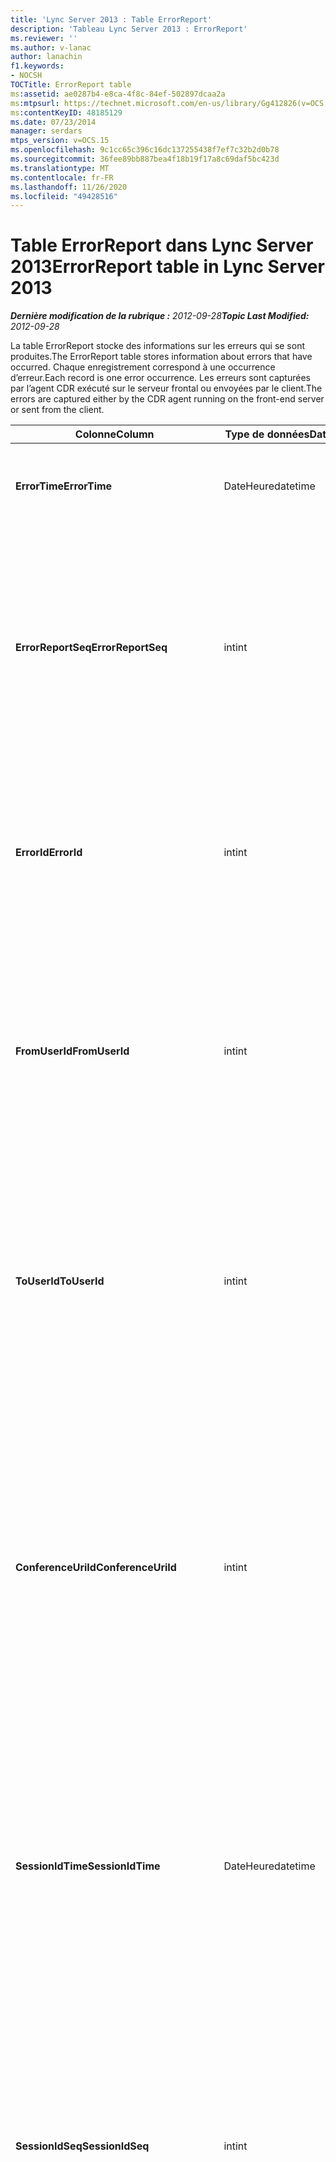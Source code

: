 ```yaml
---
title: 'Lync Server 2013 : Table ErrorReport'
description: 'Tableau Lync Server 2013 : ErrorReport'
ms.reviewer: ''
ms.author: v-lanac
author: lanachin
f1.keywords:
- NOCSH
TOCTitle: ErrorReport table
ms:assetid: ae0287b4-e8ca-4f8c-84ef-502897dcaa2a
ms:mtpsurl: https://technet.microsoft.com/en-us/library/Gg412826(v=OCS.15)
ms:contentKeyID: 48185129
ms.date: 07/23/2014
manager: serdars
mtps_version: v=OCS.15
ms.openlocfilehash: 9c1cc65c396c16dc137255438f7ef7c32b2d0b78
ms.sourcegitcommit: 36fee89bb887bea4f18b19f17a8c69daf5bc423d
ms.translationtype: MT
ms.contentlocale: fr-FR
ms.lasthandoff: 11/26/2020
ms.locfileid: "49428516"
---
```

# <a name="errorreport-table-in-lync-server-2013"></a><span data-ttu-id="f9db2-103">Table ErrorReport dans Lync Server 2013</span><span class="sxs-lookup"><span data-stu-id="f9db2-103">ErrorReport table in Lync Server 2013</span></span>

<div data-xmlns="http://www.w3.org/1999/xhtml">

<div class="topic" data-xmlns="http://www.w3.org/1999/xhtml" data-msxsl="urn:schemas-microsoft-com:xslt" data-cs="https://msdn.microsoft.com/">

<div data-asp="https://msdn2.microsoft.com/asp">



</div>

<div id="mainSection">

<div id="mainBody"><span data-ttu-id="f9db2-104">

<span> </span></span><span class="sxs-lookup"><span data-stu-id="f9db2-104">

<span> </span></span></span>

<span data-ttu-id="f9db2-105">_**Dernière modification de la rubrique :** 2012-09-28_</span><span class="sxs-lookup"><span data-stu-id="f9db2-105">_**Topic Last Modified:** 2012-09-28_</span></span>

<span data-ttu-id="f9db2-106">La table ErrorReport stocke des informations sur les erreurs qui se sont produites.</span><span class="sxs-lookup"><span data-stu-id="f9db2-106">The ErrorReport table stores information about errors that have occurred.</span></span> <span data-ttu-id="f9db2-107">Chaque enregistrement correspond à une occurrence d’erreur.</span><span class="sxs-lookup"><span data-stu-id="f9db2-107">Each record is one error occurrence.</span></span> <span data-ttu-id="f9db2-108">Les erreurs sont capturées par l’agent CDR exécuté sur le serveur frontal ou envoyées par le client.</span><span class="sxs-lookup"><span data-stu-id="f9db2-108">The errors are captured either by the CDR agent running on the front-end server or sent from the client.</span></span>


<table>
<colgroup>
<col style="width: 25%" />
<col style="width: 25%" />
<col style="width: 25%" />
<col style="width: 25%" />
</colgroup>
<thead>
<tr class="header">
<th><span data-ttu-id="f9db2-109">Colonne</span><span class="sxs-lookup"><span data-stu-id="f9db2-109">Column</span></span></th>
<th><span data-ttu-id="f9db2-110">Type de données</span><span class="sxs-lookup"><span data-stu-id="f9db2-110">Data Type</span></span></th>
<th><span data-ttu-id="f9db2-111">Clé/Index</span><span class="sxs-lookup"><span data-stu-id="f9db2-111">Key/Index</span></span></th>
<th><span data-ttu-id="f9db2-112">Détails</span><span class="sxs-lookup"><span data-stu-id="f9db2-112">Details</span></span></th>
</tr>
</thead>
<tbody>
<tr class="odd">
<td><p><span data-ttu-id="f9db2-113"><strong>ErrorTime</strong></span><span class="sxs-lookup"><span data-stu-id="f9db2-113"><strong>ErrorTime</strong></span></span></p></td>
<td><p><span data-ttu-id="f9db2-114">DateHeure</span><span class="sxs-lookup"><span data-stu-id="f9db2-114">datetime</span></span></p></td>
<td><p><span data-ttu-id="f9db2-115">Principal</span><span class="sxs-lookup"><span data-stu-id="f9db2-115">Primary</span></span></p></td>
<td><p><span data-ttu-id="f9db2-116">Date et heure auxquelles l’erreur s’est produite.</span><span class="sxs-lookup"><span data-stu-id="f9db2-116">Date and time the error occurred.</span></span></p></td>
</tr>
<tr class="even">
<td><p><span data-ttu-id="f9db2-117"><strong>ErrorReportSeq</strong></span><span class="sxs-lookup"><span data-stu-id="f9db2-117"><strong>ErrorReportSeq</strong></span></span></p></td>
<td><p><span data-ttu-id="f9db2-118">int</span><span class="sxs-lookup"><span data-stu-id="f9db2-118">int</span></span></p></td>
<td><p><span data-ttu-id="f9db2-119">Principal</span><span class="sxs-lookup"><span data-stu-id="f9db2-119">Primary</span></span></p></td>
<td><p><span data-ttu-id="f9db2-120">Numéro d’identification pour identifier le rapport d’erreur.</span><span class="sxs-lookup"><span data-stu-id="f9db2-120">ID number to identify the error report.</span></span> <span data-ttu-id="f9db2-121">Utilisé conjointement avec <strong>ErrorTime</strong> pour identifier de manière unique un rapport d’erreur.</span><span class="sxs-lookup"><span data-stu-id="f9db2-121">Used in conjunction with <strong>ErrorTime</strong> to uniquely identify an error report.</span></span></p></td>
</tr>
<tr class="odd">
<td><p><span data-ttu-id="f9db2-122"><strong>ErrorId</strong></span><span class="sxs-lookup"><span data-stu-id="f9db2-122"><strong>ErrorId</strong></span></span></p></td>
<td><p><span data-ttu-id="f9db2-123">int</span><span class="sxs-lookup"><span data-stu-id="f9db2-123">int</span></span></p></td>
<td><p><span data-ttu-id="f9db2-124">Externes</span><span class="sxs-lookup"><span data-stu-id="f9db2-124">Foreign</span></span></p></td>
<td><p><span data-ttu-id="f9db2-125">ID unique du type d’erreur.</span><span class="sxs-lookup"><span data-stu-id="f9db2-125">Unique ID of the error type.</span></span> <span data-ttu-id="f9db2-126">Pour plus d’informations, voir la <a href="lync-server-2013-errordef-table.md">table ErrorDef dans Lync Server 2013</a> .</span><span class="sxs-lookup"><span data-stu-id="f9db2-126">See the <a href="lync-server-2013-errordef-table.md">ErrorDef table in Lync Server 2013</a> for more information.</span></span></p></td>
</tr>
<tr class="even">
<td><p><span data-ttu-id="f9db2-127"><strong>FromUserId</strong></span><span class="sxs-lookup"><span data-stu-id="f9db2-127"><strong>FromUserId</strong></span></span></p></td>
<td><p><span data-ttu-id="f9db2-128">int</span><span class="sxs-lookup"><span data-stu-id="f9db2-128">int</span></span></p></td>
<td><p><span data-ttu-id="f9db2-129">Externes</span><span class="sxs-lookup"><span data-stu-id="f9db2-129">Foreign</span></span></p></td>
<td><p><span data-ttu-id="f9db2-130">Utilisateur à l’origine de la demande à l’origine de l’erreur.</span><span class="sxs-lookup"><span data-stu-id="f9db2-130">User who originated the request that caused the error.</span></span> <span data-ttu-id="f9db2-131">Pour plus d’informations, consultez le <a href="lync-server-2013-users-table.md">tableau utilisateurs dans Lync Server 2013</a> .</span><span class="sxs-lookup"><span data-stu-id="f9db2-131">See the <a href="lync-server-2013-users-table.md">Users table in Lync Server 2013</a> for more information.</span></span></p></td>
</tr>
<tr class="odd">
<td><p><span data-ttu-id="f9db2-132"><strong>ToUserId</strong></span><span class="sxs-lookup"><span data-stu-id="f9db2-132"><strong>ToUserId</strong></span></span></p></td>
<td><p><span data-ttu-id="f9db2-133">int</span><span class="sxs-lookup"><span data-stu-id="f9db2-133">int</span></span></p></td>
<td><p><span data-ttu-id="f9db2-134">Externes</span><span class="sxs-lookup"><span data-stu-id="f9db2-134">Foreign</span></span></p></td>
<td><p><span data-ttu-id="f9db2-135">Utilisateur de destination pour la requête à l’origine de l’erreur.</span><span class="sxs-lookup"><span data-stu-id="f9db2-135">Destination user for the request that caused the error.</span></span> <span data-ttu-id="f9db2-136">Pour plus d’informations, consultez le <a href="lync-server-2013-users-table.md">tableau utilisateurs dans Lync Server 2013</a> .</span><span class="sxs-lookup"><span data-stu-id="f9db2-136">See the <a href="lync-server-2013-users-table.md">Users table in Lync Server 2013</a> for more information.</span></span></p></td>
</tr>
<tr class="even">
<td><p><span data-ttu-id="f9db2-137"><strong>ConferenceUriId</strong></span><span class="sxs-lookup"><span data-stu-id="f9db2-137"><strong>ConferenceUriId</strong></span></span></p></td>
<td><p><span data-ttu-id="f9db2-138">int</span><span class="sxs-lookup"><span data-stu-id="f9db2-138">int</span></span></p></td>
<td><p><span data-ttu-id="f9db2-139">Externes</span><span class="sxs-lookup"><span data-stu-id="f9db2-139">Foreign</span></span></p></td>
<td><p><span data-ttu-id="f9db2-140">URI de la conférence liée à l’erreur.</span><span class="sxs-lookup"><span data-stu-id="f9db2-140">Conference URI related to the error.</span></span> <span data-ttu-id="f9db2-141">Pour plus d’informations, voir la <a href="lync-server-2013-conferenceuris-table.md">table ConferenceUris dans Lync Server 2013</a> .</span><span class="sxs-lookup"><span data-stu-id="f9db2-141">See the <a href="lync-server-2013-conferenceuris-table.md">ConferenceUris table in Lync Server 2013</a> for more information.</span></span> <span data-ttu-id="f9db2-142">En règle générale, si ConferenceUriId n’est pas null, FromUserId ou ToUserId seront NULL.</span><span class="sxs-lookup"><span data-stu-id="f9db2-142">Typically, if ConferenceUriId is not null, then either FromUserId or ToUserId will be null.</span></span></p></td>
</tr>
<tr class="odd">
<td><p><span data-ttu-id="f9db2-143"><strong>SessionIdTime</strong></span><span class="sxs-lookup"><span data-stu-id="f9db2-143"><strong>SessionIdTime</strong></span></span></p></td>
<td><p><span data-ttu-id="f9db2-144">DateHeure</span><span class="sxs-lookup"><span data-stu-id="f9db2-144">datetime</span></span></p></td>
<td><p><span data-ttu-id="f9db2-145">Externes</span><span class="sxs-lookup"><span data-stu-id="f9db2-145">Foreign</span></span></p></td>
<td><p><span data-ttu-id="f9db2-146">Utilisé conjointement avec <strong>SessionIdSeq</strong> pour identifier une session de manière unique.</span><span class="sxs-lookup"><span data-stu-id="f9db2-146">Used in conjunction with <strong>SessionIdSeq</strong> to uniquely identify a session.</span></span> <span data-ttu-id="f9db2-147">Pour plus d’informations, voir le <a href="lync-server-2013-dialogs-table.md">tableau des boîtes de dialogue dans Lync Server 2013</a> .</span><span class="sxs-lookup"><span data-stu-id="f9db2-147">See the <a href="lync-server-2013-dialogs-table.md">Dialogs table in Lync Server 2013</a> for more information.</span></span></p></td>
</tr>
<tr class="even">
<td><p><span data-ttu-id="f9db2-148"><strong>SessionIdSeq</strong></span><span class="sxs-lookup"><span data-stu-id="f9db2-148"><strong>SessionIdSeq</strong></span></span></p></td>
<td><p><span data-ttu-id="f9db2-149">int</span><span class="sxs-lookup"><span data-stu-id="f9db2-149">int</span></span></p></td>
<td><p><span data-ttu-id="f9db2-150">Externes</span><span class="sxs-lookup"><span data-stu-id="f9db2-150">Foreign</span></span></p></td>
<td><p><span data-ttu-id="f9db2-151">IDENTIFIant de la session.</span><span class="sxs-lookup"><span data-stu-id="f9db2-151">ID number to identify the session.</span></span> <span data-ttu-id="f9db2-152">Utilisé conjointement avec <strong>SessionIdTime</strong> pour identifier une session de manière unique.</span><span class="sxs-lookup"><span data-stu-id="f9db2-152">Used in conjunction with <strong>SessionIdTime</strong> to uniquely identify a session.</span></span> <span data-ttu-id="f9db2-153">Pour plus d’informations, voir le <a href="lync-server-2013-dialogs-table.md">tableau des boîtes de dialogue dans Lync Server 2013</a> .</span><span class="sxs-lookup"><span data-stu-id="f9db2-153">See the <a href="lync-server-2013-dialogs-table.md">Dialogs table in Lync Server 2013</a> for more information.</span></span></p></td>
</tr>
<tr class="odd">
<td><p><span data-ttu-id="f9db2-154"><strong>SourceId</strong></span><span class="sxs-lookup"><span data-stu-id="f9db2-154"><strong>SourceId</strong></span></span></p></td>
<td><p><span data-ttu-id="f9db2-155">int</span><span class="sxs-lookup"><span data-stu-id="f9db2-155">int</span></span></p></td>
<td><p><span data-ttu-id="f9db2-156">Externes</span><span class="sxs-lookup"><span data-stu-id="f9db2-156">Foreign</span></span></p></td>
<td><p><span data-ttu-id="f9db2-157">Serveur ayant envoyé le rapport d’erreur (si le rapport est envoyé à partir d’un composant serveur).</span><span class="sxs-lookup"><span data-stu-id="f9db2-157">Server that sent the error report (if the report is being sent from a server component).</span></span> <span data-ttu-id="f9db2-158">Pour plus d’informations, voir le <a href="lync-server-2013-servers-table.md">tableau des serveurs dans Lync Server 2013</a> .</span><span class="sxs-lookup"><span data-stu-id="f9db2-158">See the <a href="lync-server-2013-servers-table.md">Servers table in Lync Server 2013</a> for more information.</span></span></p>
<p><span data-ttu-id="f9db2-159">Ce champ a été présenté dans Microsoft Lync Server 2013.</span><span class="sxs-lookup"><span data-stu-id="f9db2-159">This field was introduced in Microsoft Lync Server 2013.</span></span></p></td>
</tr>
<tr class="even">
<td><p><span data-ttu-id="f9db2-160"><strong>ApplicationId</strong></span><span class="sxs-lookup"><span data-stu-id="f9db2-160"><strong>ApplicationId</strong></span></span></p></td>
<td><p><span data-ttu-id="f9db2-161">int</span><span class="sxs-lookup"><span data-stu-id="f9db2-161">int</span></span></p></td>
<td><p><span data-ttu-id="f9db2-162">Externes</span><span class="sxs-lookup"><span data-stu-id="f9db2-162">Foreign</span></span></p></td>
<td><p><span data-ttu-id="f9db2-163">Serveur ayant envoyé le rapport d’erreur (si le rapport est envoyé à partir d’un composant serveur).</span><span class="sxs-lookup"><span data-stu-id="f9db2-163">Server that sent the error report (if the report is being sent from a server component).</span></span> <span data-ttu-id="f9db2-164">Pour plus d’informations, consultez le <a href="lync-server-2013-application-table.md">tableau de l’application dans Lync Server 2013</a> .</span><span class="sxs-lookup"><span data-stu-id="f9db2-164">See the <a href="lync-server-2013-application-table.md">Application table in Lync Server 2013</a> for more information.</span></span></p>
<p><span data-ttu-id="f9db2-165">Ce champ a été présenté dans Microsoft Lync Server 2013.</span><span class="sxs-lookup"><span data-stu-id="f9db2-165">This field was introduced in Microsoft Lync Server 2013.</span></span></p></td>
</tr>
<tr class="odd">
<td><p><span data-ttu-id="f9db2-166"><strong>MsDiagHeader</strong></span><span class="sxs-lookup"><span data-stu-id="f9db2-166"><strong>MsDiagHeader</strong></span></span></p></td>
<td><p><span data-ttu-id="f9db2-167">image</span><span class="sxs-lookup"><span data-stu-id="f9db2-167">image</span></span></p></td>
<td><p> </p></td>
<td><p><span data-ttu-id="f9db2-168">Plus d’informations sur l’erreur.</span><span class="sxs-lookup"><span data-stu-id="f9db2-168">More information about the error.</span></span></p>
<p><span data-ttu-id="f9db2-169">Vous pouvez convertir ces données en format texte à l’aide de la syntaxe suivante :</span><span class="sxs-lookup"><span data-stu-id="f9db2-169">This data can be converted to text format by using this syntax:</span></span></p>
<p><code>cast(cast(Detail as varbinary(max)) as varchar(max)) </code></p></td>
</tr>
<tr class="even">
<td><p><span data-ttu-id="f9db2-170"><strong>ClientVersionId</strong></span><span class="sxs-lookup"><span data-stu-id="f9db2-170"><strong>ClientVersionId</strong></span></span></p></td>
<td><p><span data-ttu-id="f9db2-171">int</span><span class="sxs-lookup"><span data-stu-id="f9db2-171">int</span></span></p></td>
<td><p><span data-ttu-id="f9db2-172">Externes</span><span class="sxs-lookup"><span data-stu-id="f9db2-172">Foreign</span></span></p></td>
<td><p><span data-ttu-id="f9db2-173">Version du client de point de terminaison qui envoie le rapport d’erreur.</span><span class="sxs-lookup"><span data-stu-id="f9db2-173">The client version of endpoint that sends the error report.</span></span> <span data-ttu-id="f9db2-174">Pour plus d’informations, voir la <a href="lync-server-2013-clientversions-table.md">table ClientVersions dans Lync Server 2013</a> .</span><span class="sxs-lookup"><span data-stu-id="f9db2-174">See the <a href="lync-server-2013-clientversions-table.md">ClientVersions table in Lync Server 2013</a> for more information.</span></span></p></td>
</tr>
<tr class="odd">
<td><p><span data-ttu-id="f9db2-175"><strong>IsCapturedByServer</strong></span><span class="sxs-lookup"><span data-stu-id="f9db2-175"><strong>IsCapturedByServer</strong></span></span></p></td>
<td><p><span data-ttu-id="f9db2-176">bit</span><span class="sxs-lookup"><span data-stu-id="f9db2-176">bit</span></span></p></td>
<td></td>
<td><p><span data-ttu-id="f9db2-177">Est le rapport d’erreur capturé par l’agent CDR exécuté sur le serveur frontal ou envoyé par le client.</span><span class="sxs-lookup"><span data-stu-id="f9db2-177">Is the error report captured by the CDR agent running on the front-end server, or sent by the client.</span></span></p></td>
</tr>
<tr class="even">
<td><p><span data-ttu-id="f9db2-178"><strong>Indication</strong></span><span class="sxs-lookup"><span data-stu-id="f9db2-178"><strong>Flag</strong></span></span></p></td>
<td><p><span data-ttu-id="f9db2-179">type</span><span class="sxs-lookup"><span data-stu-id="f9db2-179">smallint</span></span></p></td>
<td></td>
<td><p><span data-ttu-id="f9db2-180">Réservé pour une utilisation ultérieure.</span><span class="sxs-lookup"><span data-stu-id="f9db2-180">Reserved for future use.</span></span></p></td>
</tr>
<tr class="odd">
<td><p><span data-ttu-id="f9db2-181"><strong>TelemetryId</strong></span><span class="sxs-lookup"><span data-stu-id="f9db2-181"><strong>TelemetryId</strong></span></span></p></td>
<td><p><span data-ttu-id="f9db2-182">Identificateur</span><span class="sxs-lookup"><span data-stu-id="f9db2-182">uniqueIdentifier</span></span></p></td>
<td></td>
<td><p><span data-ttu-id="f9db2-183">Identifiant unique permettant de corréler les informations de connexion aux différents composants participant à une conférence.</span><span class="sxs-lookup"><span data-stu-id="f9db2-183">Unique identifier correlating join time information for the different components involved in a conference.</span></span></p>
<p><span data-ttu-id="f9db2-184">Ce champ a été présenté dans Microsoft Lync Server 2013.</span><span class="sxs-lookup"><span data-stu-id="f9db2-184">This field was introduced in Microsoft Lync Server 2013.</span></span></p></td>
</tr>
<tr class="even">
<td><p><span data-ttu-id="f9db2-185"><strong>SessionSetupTime</strong></span><span class="sxs-lookup"><span data-stu-id="f9db2-185"><strong>SessionSetupTime</strong></span></span></p></td>
<td><p><span data-ttu-id="f9db2-186">int</span><span class="sxs-lookup"><span data-stu-id="f9db2-186">int</span></span></p></td>
<td></td>
<td><p><span data-ttu-id="f9db2-187">Durée (en millisecondes) requise pour un composant spécifique pour participer à une conférence.</span><span class="sxs-lookup"><span data-stu-id="f9db2-187">Time (in milliseconds) required for a specific component to join a conference.</span></span></p>
<p><span data-ttu-id="f9db2-188">Ce champ a été présenté dans Microsoft Lync Server 2013.</span><span class="sxs-lookup"><span data-stu-id="f9db2-188">This field was introduced in Microsoft Lync Server 2013.</span></span></p></td>
</tr>
<tr class="odd">
<td><p><span data-ttu-id="f9db2-189"><strong>ServerId</strong></span><span class="sxs-lookup"><span data-stu-id="f9db2-189"><strong>ServerId</strong></span></span></p></td>
<td><p><span data-ttu-id="f9db2-190">int</span><span class="sxs-lookup"><span data-stu-id="f9db2-190">int</span></span></p></td>
<td><p><span data-ttu-id="f9db2-191">Externes</span><span class="sxs-lookup"><span data-stu-id="f9db2-191">Foreign</span></span></p></td>
<td><p><span data-ttu-id="f9db2-192">Représente le nom de domaine complet du serveur qui a généré le rapport d’erreur.</span><span class="sxs-lookup"><span data-stu-id="f9db2-192">Represents the fully qualified domain name of the server that generated the error report.</span></span></p></td>
</tr>
<tr class="even">
<td><p><span data-ttu-id="f9db2-193"><strong>PoolId</strong></span><span class="sxs-lookup"><span data-stu-id="f9db2-193"><strong>PoolId</strong></span></span></p></td>
<td><p><span data-ttu-id="f9db2-194">int</span><span class="sxs-lookup"><span data-stu-id="f9db2-194">int</span></span></p></td>
<td><p><span data-ttu-id="f9db2-195">Externes</span><span class="sxs-lookup"><span data-stu-id="f9db2-195">Foreign</span></span></p></td>
<td><p><span data-ttu-id="f9db2-196">Représente le nom de domaine complet du pool dans lequel le rapport d’erreur a été généré.</span><span class="sxs-lookup"><span data-stu-id="f9db2-196">Represents the fully qualified domain name of the pool where the error report was generated.</span></span></p></td>
</tr>
</tbody>
</table><span data-ttu-id="f9db2-197">


</div>

<span> </span>

</div>

</div>

</span><span class="sxs-lookup"><span data-stu-id="f9db2-197">


</div>

<span> </span>

</div>

</div>

</span></span></div>

